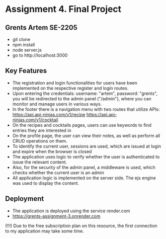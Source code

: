 # Assignment 4. Final Project
## Grents Artem SE-2205
- git clone 
- npm install
- node server.js
- go to http://localhost:3000


## Key Features
- The registration and login functionalities for users have been implemented on the respective register and login routes.
- Upon entering the credentials: username: "artem", password: "grents", you will be redirected to the admin panel ("/admin"), where you can monitor and manage users in various ways.
- In the footer there is a navigation menu with two routes that utilize APIs:  
  https://api.api-ninjas.com/v1/recipe
  https://api.api-ninjas.com/v1/cocktail
- On the recipes and cocktails pages, users can use keywords to find entries they are interested in
- On the profile page, the user can view their notes, as well as perform all CRUD operations on them.
- To identify the current user, sessions are used, which are issued at login and expire when the browser is closed
- The application uses logic to verify whether the user is authenticated to issue the relevant content.
- Also, for the security of the admin panel, a middleware is used, which checks whether the current user is an admin
- All application logic is implemented on the server side. The ejs engine was used to display the content.
  

## Deployment

- The application is deployed using the service render.com
- https://grents-assignment-3.onrender.com
  
(!!!) Due to the free subscription plan on this resource, the first connection to my application may take some time.
